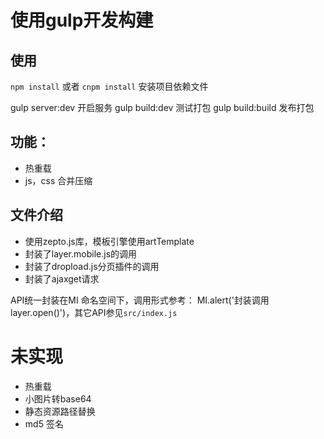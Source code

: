 # 使用gulp开发构建

## 使用
`npm install` 或者 `cnpm install` 安装项目依赖文件

gulp server:dev 开启服务
gulp build:dev 测试打包
gulp build:build 发布打包

## 功能：
- 热重载
- js，css 合并压缩

## 文件介绍
- 使用zepto.js库，模板引擎使用artTemplate
- 封装了layer.mobile.js的调用
- 封装了dropload.js分页插件的调用
- 封装了ajaxget请求

API统一封装在MI 命名空间下，调用形式参考：
MI.alert('封装调用layer.open()')，其它API参见`src/index.js`

# 未实现
- 热重载
- 小图片转base64
- 静态资源路径替换
- md5 签名

